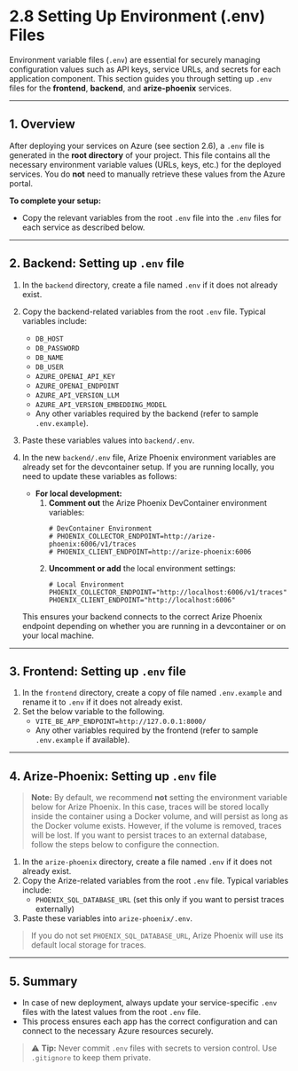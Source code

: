 # 2.8 Setting Up Environment (.env) Files

Environment variable files (`.env`) are essential for securely managing configuration values such as API keys, service URLs, and secrets for each application component. This section guides you through setting up `.env` files for the **frontend**, **backend**, and **arize-phoenix** services.

---

## 1. Overview

After deploying your services on Azure (see section 2.6), a `.env` file is generated in the **root directory** of your project. This file contains all the necessary environment variable values (URLs, keys, etc.) for the deployed services. You do **not** need to manually retrieve these values from the Azure portal.

**To complete your setup:**
- Copy the relevant variables from the root `.env` file into the `.env` files for each service as described below.

---

## 2. Backend: Setting up `.env` file

1. In the `backend` directory, create a file named `.env` if it does not already exist.
2. Copy the backend-related variables from the root `.env` file. Typical variables include:
    - `DB_HOST`
    - `DB_PASSWORD`
    - `DB_NAME`
    - `DB_USER`
    - `AZURE_OPENAI_API_KEY`
    - `AZURE_OPENAI_ENDPOINT`
    - `AZURE_API_VERSION_LLM`
    - `AZURE_API_VERSION_EMBEDDING_MODEL`
    - Any other variables required by the backend (refer to sample `.env.example`).
3. Paste these variables values into `backend/.env`.
4. In the new `backend/.env` file, Arize Phoenix environment variables are already set for the devcontainer setup. If you are running locally, you need to update these variables as follows:

    - **For local development:**
      1. **Comment out** the Arize Phoenix DevContainer environment variables:
         ```env
         # DevContainer Environment
         # PHOENIX_COLLECTOR_ENDPOINT=http://arize-phoenix:6006/v1/traces
         # PHOENIX_CLIENT_ENDPOINT=http://arize-phoenix:6006
         ```
      2. **Uncomment or add** the local environment settings:
         ```env
         # Local Environment
         PHOENIX_COLLECTOR_ENDPOINT="http://localhost:6006/v1/traces"
         PHOENIX_CLIENT_ENDPOINT="http://localhost:6006"
         ```

    This ensures your backend connects to the correct Arize Phoenix endpoint depending on whether you are running in a devcontainer or on your local machine.

---

## 3. Frontend: Setting up `.env` file

1. In the `frontend` directory, create a copy of file named `.env.example` and rename it to `.env` if it does not already exist.
2. Set the below variable to the following.
    - `VITE_BE_APP_ENDPOINT=http://127.0.0.1:8000/`
    - Any other variables required by the frontend (refer to sample `.env.example` if available).

---

## 4. Arize-Phoenix: Setting up `.env` file

> **Note:** By default, we recommend **not** setting the environment variable below for Arize Phoenix. In this case, traces will be stored locally inside the container using a Docker volume, and will persist as long as the Docker volume exists. However, if the volume is removed, traces will be lost. If you want to persist traces to an external database, follow the steps below to configure the connection.

1. In the `arize-phoenix` directory, create a file named `.env` if it does not already exist.
2. Copy the Arize-related variables from the root `.env` file. Typical variables include:
    - `PHOENIX_SQL_DATABASE_URL` (set this only if you want to persist traces externally)
3. Paste these variables into `arize-phoenix/.env`.

> If you do not set `PHOENIX_SQL_DATABASE_URL`, Arize Phoenix will use its default local storage for traces.

---

## 5. Summary

- In case of new deployment, always update your service-specific `.env` files with the latest values from the root `.env` file.
- This process ensures each app has the correct configuration and can connect to the necessary Azure resources securely.

> ⚠️ **Tip:** Never commit `.env` files with secrets to version control. Use `.gitignore` to keep them private.
